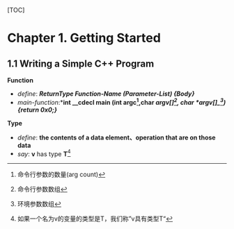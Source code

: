 [TOC]

# Chapter 1. Getting Started

## 1.1	Writing a Simple C++ Program

**Function**

- *define*: ***ReturnType	Function-Name	(Parameter-List)		{Body}***
- *main-function*:***int __cdecl main (int argc[^1],char *argv[]_[^2], char *argv_[]_[^3]) {return 0x0;}***

[^1]: 命令行参数的数量(arg count) 
[^2]: 命令行参数数组
[^3]: 环境参数数组

**Type**

- *define*: **the contents of a data element、operation that are on those data**
- *say*: **v** has type **T**[^4]

[^4]: 如果一个名为v的变量的类型是T，我们称”v具有类型T“

 


































